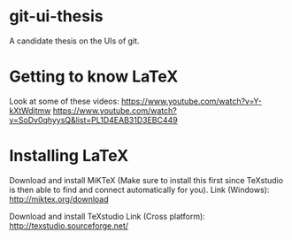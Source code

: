 # git-ui-thesis
A candidate thesis on the UIs of git.

# Getting to know LaTeX
Look at some of these videos:
https://www.youtube.com/watch?v=Y-kXtWdjtmw
https://www.youtube.com/watch?v=SoDv0qhyysQ&list=PL1D4EAB31D3EBC449

# Installing LaTeX
Download and install MiKTeX (Make sure to install this first since TeXstudio is then able to find and connect automatically for you).
Link (Windows): http://miktex.org/download

Download and install TeXstudio
Link (Cross platform): http://texstudio.sourceforge.net/

